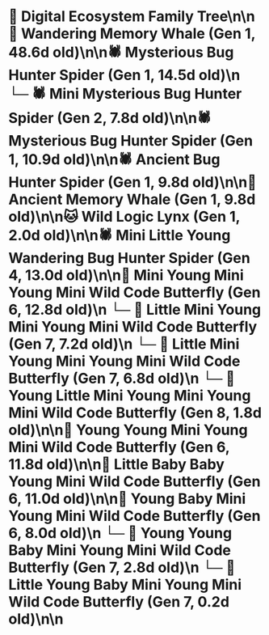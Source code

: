 # 🌳 Digital Ecosystem Family Tree\n\n🐋 Wandering Memory Whale (Gen 1, 48.6d old)\n\n🕷️ Mysterious Bug Hunter Spider (Gen 1, 14.5d old)\n  └─ 🕷️ Mini Mysterious Bug Hunter Spider (Gen 2, 7.8d old)\n\n🕷️ Mysterious Bug Hunter Spider (Gen 1, 10.9d old)\n\n🕷️ Ancient Bug Hunter Spider (Gen 1, 9.8d old)\n\n🐋 Ancient Memory Whale (Gen 1, 9.8d old)\n\n🐱 Wild Logic Lynx (Gen 1, 2.0d old)\n\n🕷️ Mini Little Young Wandering Bug Hunter Spider (Gen 4, 13.0d old)\n\n🦋 Mini Young Mini Young Mini Wild Code Butterfly (Gen 6, 12.8d old)\n  └─ 🦋 Little Mini Young Mini Young Mini Wild Code Butterfly (Gen 7, 7.2d old)\n  └─ 🦋 Little Mini Young Mini Young Mini Wild Code Butterfly (Gen 7, 6.8d old)\n    └─ 🦋 Young Little Mini Young Mini Young Mini Wild Code Butterfly (Gen 8, 1.8d old)\n\n🦋 Young Young Mini Young Mini Wild Code Butterfly (Gen 6, 11.8d old)\n\n🦋 Little Baby Baby Young Mini Wild Code Butterfly (Gen 6, 11.0d old)\n\n🦋 Young Baby Mini Young Mini Wild Code Butterfly (Gen 6, 8.0d old)\n  └─ 🦋 Young Young Baby Mini Young Mini Wild Code Butterfly (Gen 7, 2.8d old)\n  └─ 🦋 Little Young Baby Mini Young Mini Wild Code Butterfly (Gen 7, 0.2d old)\n\n